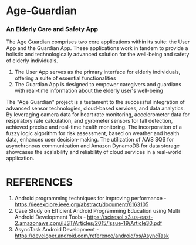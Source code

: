 # Age-Guardian

### An Elderly Care and Safety App

The Age Guardian comprises two core applications within its suite: the User App and the Guardian App. These applications work in tandem to provide a holistic and technologically advanced solution for the well-being and safety of elderly individuals.

1. The User App serves as the primary interface for elderly individuals, offering a suite of essential functionalities
2. The Guardian App is designed to empower caregivers and guardians with real-time information about the elderly user's well-being

The "Age Guardian" project is a testament to the successful integration of advanced sensor technologies, cloud-based services, and data analytics. 
By leveraging camera data for heart rate monitoring, accelerometer data for respiratory rate calculation, and gyrometer sensors for fall detection, achieved precise and real-time health monitoring. 
The incorporation of a fuzzy logic algorithm for risk assessment, based on weather and health data, enhances user decision-making.
The utilization of AWS SQS for asynchronous communication and Amazon DynamoDB for data storage showcases the scalability and reliability of cloud services in a real-world application. 



# REFERENCES
1. Android programming techniques for improving performance - https://ieeexplore.ieee.org/abstract/document/6163105 
2. Case Study on Efficient Android Programming Education using Multi Android Development Tools - https://sciresol.s3.us-east-2.amazonaws.com/IJST/Articles/2015/Issue-19/Article30.pdf 
3. AsyncTask Android Development - https://developer.android.com/reference/android/os/AsyncTask
